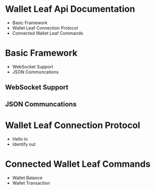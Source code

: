 # Wallet Leaf Api Documentation

<ul>
  <li>Basic Framework</li>
  <li>Wallet Leaf Connection Protocol</li>
  <li>Connected Wallet Leaf Commands</li>
</ul>

<h1>Basic Framework</h1>
<ul>
  <li>WebSocket Support</li>
  <li>JSON Communcations</li>
</ul>

<h2>WebSocket Support</h2>

<h2>JSON Communcations</h2>


<h1>Wallet Leaf Connection Protocol</h1>
<ul>
  <li>Hello in</li>
  <li>Identify out</li>
</ul>

<h1>Connected Wallet Leaf Commands</h1>
<ul>
  <li>Wallet Balance</li>
  <li>Wallet Transaction</li>
</ul>
